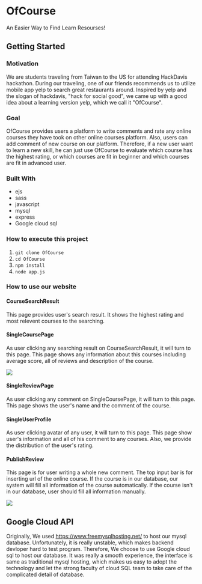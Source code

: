# OfCourse
An Easier Way to Find Learn Resourses!

## Getting Started
### Motivation
We are students traveling from Taiwan to the US for attending HackDavis hackathon. During our traveling, one of our friends recommends us to utilize mobile app yelp to search great restaurants around. Inspired by yelp and the slogan of hackdavis, "hack for social good", we came up with a good idea about a learning version yelp, which we call it "OfCourse".

### Goal
OfCourse provides users a platform to write comments and rate any online courses they have took on other online courses platform. Also, users can add comment of new course on our platform. Therefore, if a new user want to learn a new skill, he can just use OfCourse to evaluate which course has the highest rating, or which courses are fit in beginner and which courses are fit in advanced user. 

### Built With
* ejs
* sass
* javascript
* mysql
* express
* Google cloud sql

### How to execute this project
1. ```git clone OfCourse```
2. ```cd OfCourse```
3. ```npm install ```
4. ```node app.js```

### How to use our website

#### CourseSearchResult
This page provides user's search result. It shows the highest rating and most relevent courses to the searching. 

#### SingleCoursePage
As user clicking any searching result on CourseSearchResult, it will turn to this page. This page shows any information about this courses including average score, all of reviews and description of the course.

![](https://i.imgur.com/yZfdLqO.png)


#### SingleReviewPage
As user clicking any comment on SingleCoursePage, it will turn to this page. This page shows the user's name and the comment of the course.

#### SingleUserProfile
As user clicking avatar of any user, it will turn to this page. This page show user's information and all of his comment to any courses. Also, we provide the distribution of the user's rating.

#### PublishReview
This page is for user writing a whole new comment. The top input bar is for inserting url of the online course. If the course is in our database, our system will fill all information of the course automatically. If the course isn't in our database, user should fill all information manually. 


![](https://i.imgur.com/WOavMw9.png)


## Google Cloud API
Originally, We used https://www.freemysqlhosting.net/ to host our mysql database. Unfortunately, it is really unstable, which makes backend devloper hard to test program. Therefore, We choose to use Google cloud sql to host our database. It was really a smooth experience, the interface is same as traditional mysql hosting, which makes us easy to adopt the technology and let the strong faculty of cloud SQL team to take care of the complicated detail of database.
